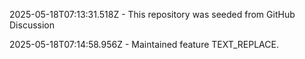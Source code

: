 2025-05-18T07:13:31.518Z - This repository was seeded from GitHub Discussion 

2025-05-18T07:14:58.956Z - Maintained feature TEXT_REPLACE.

